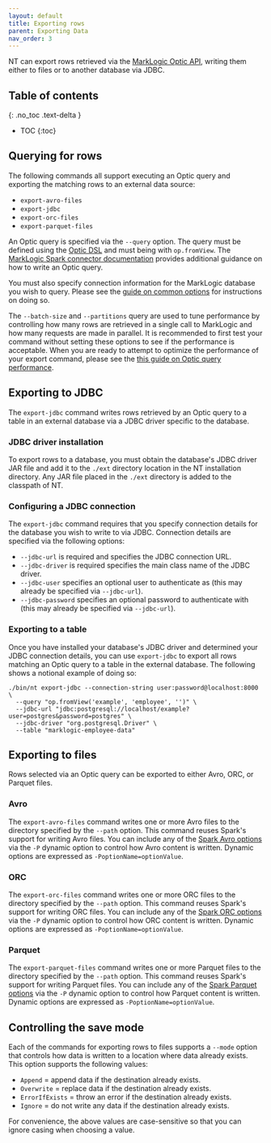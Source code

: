 ```yaml
---
layout: default
title: Exporting rows
parent: Exporting Data
nav_order: 3
---
```


NT can export rows retrieved via the [MarkLogic Optic API](https://docs.marklogic.com/guide/app-dev/OpticAPI), writing
them either to files or to another database via JDBC.

## Table of contents
{: .no_toc .text-delta }

- TOC
{:toc}

## Querying for rows

The following commands all support executing an Optic query and exporting the matching rows to an external data source:

- `export-avro-files`
- `export-jdbc`
- `export-orc-files`
- `export-parquet-files`

An Optic query is specified via the `--query` option. The query must be defined using the 
[Optic DSL](https://docs.marklogic.com/guide/app-dev/OpticAPI#id_46710) and must being with `op.fromView`. The 
[MarkLogic Spark connector documentation](https://marklogic.github.io/marklogic-spark-connector/reading-data/optic.html#optic-query-requirements)
provides additional guidance on how to write an Optic query. 

You must also specify connection information for the MarkLogic database you wish to query. Please see the 
[guide on common options](../common-options.md) for instructions on doing so.

The `--batch-size` and `--partitions` query are used to tune performance by controlling how many rows are retrieved in
a single call to MarkLogic and how many requests are made in parallel. It is recommended to first test your command
without setting these options to see if the performance is acceptable. When you are ready to attempt to optimize the 
performance of your export command, please see the 
[this guide on Optic query performance](https://marklogic.github.io/marklogic-spark-connector/reading-data/optic.html#tuning-performance).

## Exporting to JDBC

The `export-jdbc` command writes rows retrieved by an Optic query to a table in an external database via a JDBC 
driver specific to the database. 

### JDBC driver installation

To export rows to a database, you must obtain the database's JDBC driver JAR file and add it to the `./ext` directory
location in the NT installation directory. Any JAR file placed in the `./ext` directory is added to the classpath of
NT.

### Configuring a JDBC connection

The `export-jdbc` command requires that you specify connection details for the database you wish to write to via JDBC.
Connection details are specified via the following options:

- `--jdbc-url` is required and specifies the JDBC connection URL.
- `--jdbc-driver` is required specifies the main class name of the JDBC driver.
- `--jdbc-user` specifies an optional user to authenticate as (this may already be specified via `--jdbc-url`).
- `--jdbc-password` specifies an optional password to authenticate with (this may already be specified via `--jdbc-url`).

### Exporting to a table

Once you have installed your database's JDBC driver and determined your JDBC connection details, you can use 
`export-jdbc` to export all rows matching an Optic query to a table in the external database. The following shows 
a notional example of doing so:

```
./bin/nt export-jdbc --connection-string user:password@localhost:8000 \
  --query "op.fromView('example', 'employee', '')" \
  --jdbc-url "jdbc:postgresql://localhost/example?user=postgres&password=postgres" \
  --jdbc-driver "org.postgresql.Driver" \
  --table "marklogic-employee-data"
```

## Exporting to files

Rows selected via an Optic query can be exported to either Avro, ORC, or Parquet files. 

### Avro

The `export-avro-files` command writes one or more Avro files to the directory specified by the `--path` option. This
command reuses Spark's support for writing Avro files. You can include any of the 
[Spark Avro options](https://spark.apache.org/docs/latest/sql-data-sources-avro.html) via the `-P` dynamic option to
control how Avro content is written. Dynamic options are expressed as `-PoptionName=optionValue`.

### ORC

The `export-orc-files` command writes one or more ORC files to the directory specified by the `--path` option. This
command reuses Spark's support for writing ORC files. You can include any of the
[Spark ORC options](https://spark.apache.org/docs/latest/sql-data-sources-orc.html) via the `-P` dynamic option to
control how ORC content is written. Dynamic options are expressed as `-PoptionName=optionValue`.

### Parquet

The `export-parquet-files` command writes one or more Parquet files to the directory specified by the `--path` option. This
command reuses Spark's support for writing Parquet files. You can include any of the
[Spark Parquet options](https://spark.apache.org/docs/latest/sql-data-sources-parquet.html) via the `-P` dynamic option to
control how Parquet content is written. Dynamic options are expressed as `-PoptionName=optionValue`.

## Controlling the save mode

Each of the commands for exporting rows to files supports a `--mode` option that controls how data is written to a 
location where data already exists. This option supports the following values:

- `Append` = append data if the destination already exists.
- `Overwrite` = replace data if the destination already exists. 
- `ErrorIfExists` = throw an error if the destination already exists.
- `Ignore` = do not write any data if the destination already exists. 

For convenience, the above values are case-sensitive so that you can ignore casing when choosing a value. 
